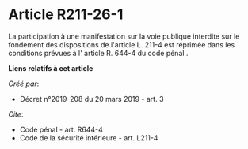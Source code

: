 # Article R211-26-1

La participation à une manifestation sur la voie publique interdite sur le fondement des dispositions de l'article L. 211-4
est réprimée dans les conditions prévues à l' article R. 644-4 du code pénal .

**Liens relatifs à cet article**

_Créé par_:

  - Décret n°2019-208 du 20 mars 2019 - art. 3

_Cite_:

  - Code pénal - art. R644-4
  - Code de la sécurité intérieure - art. L211-4
